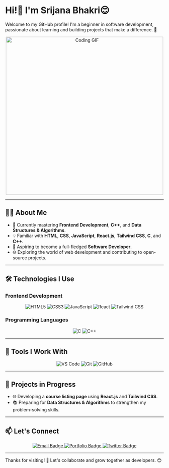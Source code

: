 # Hi!👋 I'm Srijana Bhakri😊 

Welcome to my GitHub profile! I'm a beginner in software development, passionate about learning and building projects that make a difference. 🚀  

<div align="center">
  <img src="https://images.unsplash.com/photo-1607799632518-da91dd151b38?q=80&w=1887&auto=format&fit=crop&ixlib=rb-4.0.3&ixid=M3wxMjA3fDB8MHxwaG90by1wYWdlfHx8fGVufDB8fHx8fA%3D%3D)" width="500" border=[50%]
    height="500" alt="Coding GIF" />
</div>  

---

## 👩‍💻 About Me  

- 🌱 Currently mastering **Frontend Development**, **C++**, and **Data Structures & Algorithms**.  
- 💡 Familiar with **HTML**, **CSS**, **JavaScript**, **React.js**, **Tailwind CSS**, **C**, and **C++**.  
- 🎯 Aspiring to become a full-fledged **Software Developer**.  
- 🌐 Exploring the world of web development and contributing to open-source projects.  

---

## 🛠 Technologies I Use  

### **Frontend Development**  
<div align="center">
  <img src="https://img.shields.io/badge/HTML5-E34F26?style=for-the-badge&logo=html5&logoColor=white" alt="HTML5" />
  <img src="https://img.shields.io/badge/CSS3-1572B6?style=for-the-badge&logo=css3&logoColor=white" alt="CSS3" />
  <img src="https://img.shields.io/badge/JavaScript-F7DF1E?style=for-the-badge&logo=javascript&logoColor=black" alt="JavaScript" />
  <img src="https://img.shields.io/badge/React-61DAFB?style=for-the-badge&logo=react&logoColor=black" alt="React" />
  <img src="https://img.shields.io/badge/Tailwind%20CSS-38B2AC?style=for-the-badge&logo=tailwind-css&logoColor=white" alt="Tailwind CSS" />
</div>  

### **Programming Languages**  
<div align="center">
  <img src="https://img.shields.io/badge/C-A8B9CC?style=for-the-badge&logo=c&logoColor=black" alt="C" />
  <img src="https://img.shields.io/badge/C++-00599C?style=for-the-badge&logo=c%2B%2B&logoColor=white" alt="C++" />
</div>  

---

## 🔧 Tools I Work With  

<div align="center">
  <img src="https://img.shields.io/badge/VS%20Code-007ACC?style=for-the-badge&logo=visual-studio-code&logoColor=white" alt="VS Code" />
  <img src="https://img.shields.io/badge/Git-F05032?style=for-the-badge&logo=git&logoColor=white" alt="Git" />
  <img src="https://img.shields.io/badge/GitHub-181717?style=for-the-badge&logo=github&logoColor=white" alt="GitHub" />
</div>  

---

## 🌟 Projects in Progress  

- 🌐 Developing a **course listing page** using **React.js** and **Tailwind CSS**.  
- 📚 Preparing for **Data Structures & Algorithms** to strengthen my problem-solving skills.  

---

## 📫 Let's Connect  

<div align="center">
  <a href="srijanabhakri08@gmail.com">
    <img src="https://img.shields.io/badge/Email-D14836?style=for-the-badge&logo=gmail&logoColor=white" alt="Email Badge" />
  </a>
  <a href="#">
    <img src="https://img.shields.io/badge/Portfolio-24292F?style=for-the-badge&logo=github&logoColor=white" alt="Portfolio Badge" />
  </a>
  <a href="https://twitter.com/your_twitter">
    <img src="https://img.shields.io/badge/Twitter-1DA1F2?style=for-the-badge&logo=twitter&logoColor=white" alt="Twitter Badge" />
  </a>
</div>  

---

Thanks for visiting! 🌟 Let's collaborate and grow together as developers. 😊  
